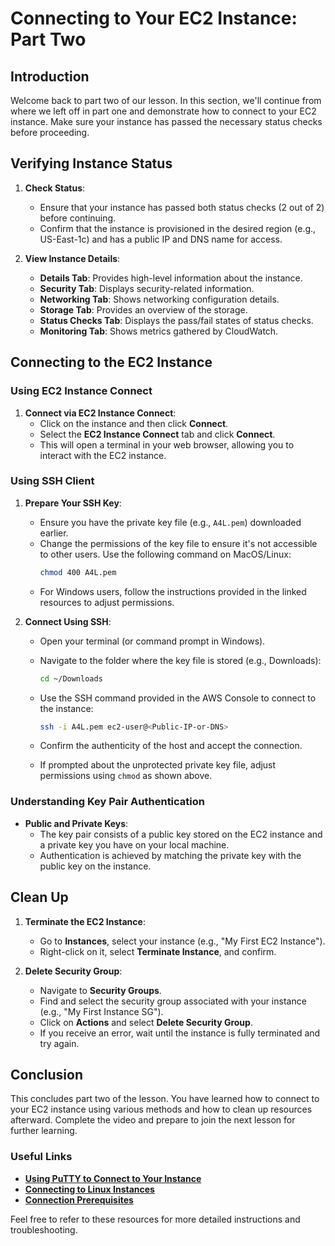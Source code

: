 # Connecting to Your EC2 Instance: Part Two

## Introduction

Welcome back to part two of our lesson. In this section, we'll continue from where we left off in part one and demonstrate how to connect to your EC2 instance. Make sure your instance has passed the necessary status checks before proceeding.

## Verifying Instance Status

1. **Check Status**:

   - Ensure that your instance has passed both status checks (2 out of 2) before continuing.
   - Confirm that the instance is provisioned in the desired region (e.g., US-East-1c) and has a public IP and DNS name for access.

2. **View Instance Details**:
   - **Details Tab**: Provides high-level information about the instance.
   - **Security Tab**: Displays security-related information.
   - **Networking Tab**: Shows networking configuration details.
   - **Storage Tab**: Provides an overview of the storage.
   - **Status Checks Tab**: Displays the pass/fail states of status checks.
   - **Monitoring Tab**: Shows metrics gathered by CloudWatch.

## Connecting to the EC2 Instance

### Using EC2 Instance Connect

1. **Connect via EC2 Instance Connect**:
   - Click on the instance and then click **Connect**.
   - Select the **EC2 Instance Connect** tab and click **Connect**.
   - This will open a terminal in your web browser, allowing you to interact with the EC2 instance.

### Using SSH Client

1. **Prepare Your SSH Key**:

   - Ensure you have the private key file (e.g., `A4L.pem`) downloaded earlier.
   - Change the permissions of the key file to ensure it's not accessible to other users. Use the following command on MacOS/Linux:
     ```bash
     chmod 400 A4L.pem
     ```
   - For Windows users, follow the instructions provided in the linked resources to adjust permissions.

2. **Connect Using SSH**:

   - Open your terminal (or command prompt in Windows).
   - Navigate to the folder where the key file is stored (e.g., Downloads):
     ```bash
     cd ~/Downloads
     ```
   - Use the SSH command provided in the AWS Console to connect to the instance:
     ```bash
     ssh -i A4L.pem ec2-user@<Public-IP-or-DNS>
     ```
   - Confirm the authenticity of the host and accept the connection.

   - If prompted about the unprotected private key file, adjust permissions using `chmod` as shown above.

### Understanding Key Pair Authentication

- **Public and Private Keys**:
  - The key pair consists of a public key stored on the EC2 instance and a private key you have on your local machine.
  - Authentication is achieved by matching the private key with the public key on the instance.

## Clean Up

1. **Terminate the EC2 Instance**:

   - Go to **Instances**, select your instance (e.g., "My First EC2 Instance").
   - Right-click on it, select **Terminate Instance**, and confirm.

2. **Delete Security Group**:
   - Navigate to **Security Groups**.
   - Find and select the security group associated with your instance (e.g., "My First Instance SG").
   - Click on **Actions** and select **Delete Security Group**.
   - If you receive an error, wait until the instance is fully terminated and try again.

## Conclusion

This concludes part two of the lesson. You have learned how to connect to your EC2 instance using various methods and how to clean up resources afterward. Complete the video and prepare to join the next lesson for further learning.

### Useful Links

- **[Using PuTTY to Connect to Your Instance](https://docs.aws.amazon.com/AWSEC2/latest/UserGuide/putty.html)**
- **[Connecting to Linux Instances](https://docs.aws.amazon.com/AWSEC2/latest/UserGuide/AccessingInstancesLinux.html)**
- **[Connection Prerequisites](https://docs.aws.amazon.com/AWSEC2/latest/UserGuide/connection-prereqs.html#connection-prereqs-private-key)**

Feel free to refer to these resources for more detailed instructions and troubleshooting.
